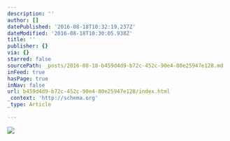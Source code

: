 ```yaml
---
description: ''
author: []
datePublished: '2016-08-18T10:32:19.237Z'
dateModified: '2016-08-18T10:30:05.938Z'
title: ''
publisher: {}
via: {}
starred: false
sourcePath: _posts/2016-08-18-b459d4d9-b72c-452c-90e4-80e25947e128.md
inFeed: true
hasPage: true
inNav: false
url: b459d4d9-b72c-452c-90e4-80e25947e128/index.html
_context: 'http://schema.org'
_type: Article

---
```

![](https://the-grid-user-content.s3-us-west-2.amazonaws.com/78260f0b-3803-455c-b844-a71a77b63152.jpg)